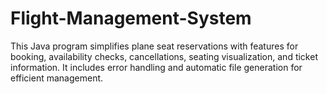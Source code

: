 # Flight-Management-System
This Java program simplifies plane seat reservations with features for booking, availability checks, cancellations, seating visualization, and ticket information. It includes error handling and automatic file generation for efficient management.
